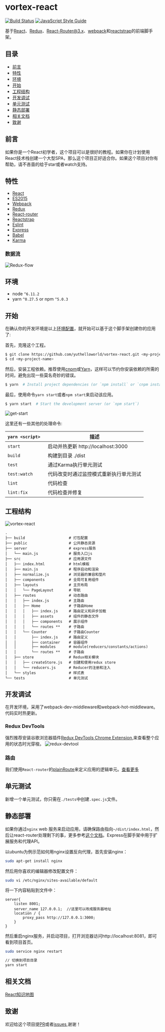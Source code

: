 # vortex-react

[![Build Status](https://travis-ci.org/YutHelloWorld/vortex-react.svg?branch=master)](https://travis-ci.org/YutHelloWorld/vortex-react)
[![JavaScript Style Guide](https://img.shields.io/badge/code_style-standard-brightgreen.svg)](https://standardjs.com)

基于[React](https://facebook.github.io/react/)、[Redux](http://redux.js.org/)、[React-Router@3.x](https://github.com/ReactTraining/react-router/tree/v3/docs)、[webpack](https://webpack.js.org/)和[reactstrap](https://reactstrap.github.io/)的前端脚手架。

## 目录

- [前言](#前言)
- [特性](#特性)
- [环境](#环境)
- [开始](#开始)
- [工程结构](#工程结构)
- [开发调试](#开发调试)
- [单元测试](#单元测试)
- [静态部署](#静态部署)
- [相关文档](#相关文档)
- [致谢](#致谢)

## 前言

如果你是一个React初学者，这个项目可以是很好的教程。如果你在计划使用React技术栈创建一个大型SPA，那么这个项目正好适合你。如果这个项目对你有帮助，请不吝啬的给于star或者watch支持。

## 特性

- [React](https://facebook.github.io/react/)
- [ES2015](https://babeljs.io/learn-es2015/)
- [Webpack](https://webpack.js.org/)
- [Redux](http://redux.js.org/)
- [React-router](https://github.com/ReactTraining/react-router/tree/v3/docs)
- [Reactstrap](https://reactstrap.github.io/)
- [Eslint](http://eslint.cn/)
- [Express](http://expressjs.com/)
- [Babel](https://babeljs.io/)
- [Karma](https://karma-runner.github.io/1.0/index.html)

### 数据流
![Redux-flow](./public/Redux-flow.png)


## 环境

- node `^6.11.2`
- yarn `^0.27.5` or npm `^5.0.3`

## 开始

在确认你的开发环境是以上[环境配置](#环境)，就开始可以基于这个脚手架创建你的应用了:

首先，克隆这个工程。

```bash
$ git clone https://github.com/yuthelloworld/vortex-react.git <my-project-name>
$ cd <my-project-name>
```

然后，安装工程依赖。推荐使用[cnpm](https://npm.taobao.org/)或[Yarn](https://yarnpkg.com/)，这样可以节约你安装依赖的所需的时间，避免出现一些莫名奇妙的错误。

```bash
$ yarn  # Install project dependencies (or `npm install` or `cnpm install`)
```

最后，使用命令`yarn start`或者`npm start`来启动该应用。

```bash
$ yarn start  # Start the development server (or `npm start`)
```
![get-start](./public/start.jpg)

这里还有一些其他的处理命令:

|`yarn <script>`    |描述|
|-------------------|-----------|
|`start`            |启动并热更新 http://localhost:3000|
|`build`            |构建到目录 ./dist|
|`test`             |通过Karma执行单元测试|
|`test:watch`       |代码改变时通过监控模式重新执行单元测试|
|`lint`             |代码检查|
|`lint:fix`         |代码检查并修复|

## 工程结构
![vortex-react](./public/vortex-react.png)

```
.
├── build                    # 打包配置
├── public                   # 公共静态资源
├── server                   # express服务
│   └── main.js              # 服务入口js
├── src                      # 应用源文件
│   ├── index.html           # html模板
│   ├── main.js              # 程序启动和渲染
│   ├── normalize.js         # 浏览器的兼容和垫片
│   ├── components           # 全局可复用组件
│   ├── layouts              # 主页布局
│   │   └── PageLayout       # 导航
│   ├── routes               # 动态路由
│   │   ├── index.js         # 主路由
│   │   ├── Home             # 子路由Home
│   │   │   ├── index.js     # 路由定义和异步加载
│   │   │   ├── assets       # 组件的静态文件
│   │   │   ├── components   # 展示组件
│   │   │   └── routes **    # 子路由
│   │   └── Counter          # 子路由Counter
│   │       ├── index.js     # 路由定义
│   │       ├── container    # 容器组件
│   │       ├── modules      # module(reducers/constants/actions)
│   │       └── routes **    # 子路由
│   ├── store                # Redux相关模块
│   │   ├── createStore.js   # 创建和使用redux store
│   │   └── reducers.js      # Reducer的注册和注入
│   └── styles               # 样式表
└── tests                    # 单元测试
```
## 开发调试

在开发环境，采用了webpack-dev-middleware和webpack-hot-middleware。代码实时热更新。

### Redux DevTools

强烈推荐安装谷歌浏览器插件[Redux DevTools Chrome Extension](https://chrome.google.com/webstore/detail/redux-devtools/lmhkpmbekcpmknklioeibfkpmmfibljd),来查看整个应用的状态时光穿梭。
![redux-devtool](./public/redux-devtool.jpg)

### 路由
我们使用`React-router`的[plainRoute](https://github.com/ReactTraining/react-router/blob/v3/docs/API.md#plainroute)来定义应用的逻辑单元。[查看更多](#工程结构)

## 单元测试
新增一个单元测试，你只需在`./tests`中创建`.spec.js`文件。

## 静态部署

如果你通过`nginx` web 服务来启动应用，请确保路由指向`~/dist/index.html`，然后让react-router处理剩下的事，更多参考[这个文档](https://github.com/ReactTraining/react-router/blob/v3/docs/guides/Histories.md#configuring-your-server)。Express在脚手架中用于扩展服务和代理API。

以ubuntu为例示范如何用nginx设置反向代理，首先安装nginx：

```bash
sudo apt-get install nginx
```

然后用你喜欢的编辑器修改配置文件：

```bash
sudo vi /etc/nginx/sites-available/default
```

将一下内容粘贴到文件中：
```
server{
	listen 8001;
	server_name 127.0.0.1;  //这里可以改成服务器地址
	location / {
		proxy_pass http://127.0.0.1:3000;
	}
}
```

然后重启nginx服务，并启动项目，打开浏览器访问http://localhost:8081，即可看到项目首页。

```bash
sudo service nginx restart

// 切换到项目目录
yarn start
```

## 相关文档
[React知识地图](https://github.com/YutHelloWorld/Blog/issues/1)

## 致谢
欢迎给这个项目提[PR](https://github.com/YutHelloWorld/vortex-react/pulls)或者[issues](https://github.com/YutHelloWorld/vortex-react/issues),谢谢！
